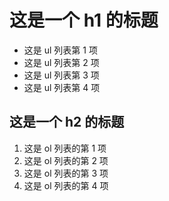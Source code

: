 # 这是一个 h1 的标题

- 这是 ul 列表第 1 项
- 这是 ul 列表第 2 项
- 这是 ul 列表第 3 项
- 这是 ul 列表第 4 项

## 这是一个 h2 的标题

1. 这是 ol 列表的第 1 项
2. 这是 ol 列表的第 2 项
3. 这是 ol 列表的第 3 项
4. 这是 ol 列表的第 4 项
